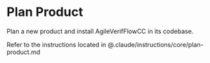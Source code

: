 # Plan Product

Plan a new product and install AgileVerifFlowCC in its codebase.

Refer to the instructions located in @.claude/instructions/core/plan-product.md
